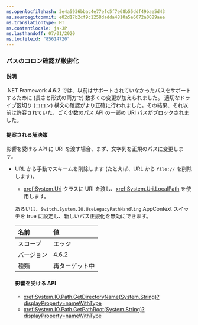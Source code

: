```yaml
---
ms.openlocfilehash: 3e4a5936bbac4e77efc5f7e68b55ddf49bae5d43
ms.sourcegitcommit: e02d17b2cf9c1258dadda4810a5e6072a0089aee
ms.translationtype: HT
ms.contentlocale: ja-JP
ms.lasthandoff: 07/01/2020
ms.locfileid: "85614720"
---
```

### <a name="path-colon-checks-are-stricter"></a>パスのコロン確認が厳密化

#### <a name="details"></a>説明

.NET Framework 4.6.2 では、以前はサポートされていなかったパスをサポートするために (長さと形式の両方で) 数多くの変更が加えられました。 適切なドライブ区切り (コロン) 構文の確認がより正確に行われました。その結果、それ以前は許容されていた、ごく少数のパス API の一部の URI パスがブロックされました。

#### <a name="suggestion"></a>提案される解決策

影響を受ける API に URI を渡す場合、まず、文字列を正規のパスに変更します。<ul><li>URL から手動でスキームを削除します (たとえば、URL から `file://` を削除します)。

- <xref:System.Uri> クラスに URI を渡し、<xref:System.Uri.LocalPath> を使用します。

あるいは、`Switch.System.IO.UseLegacyPathHandling` AppContext スイッチを true に設定し、新しいパス正規化を無効にできます。

| 名前    | 値       |
|:--------|:------------|
| スコープ   | エッジ        |
| バージョン | 4.6.2       |
| 種類    | 再ターゲット中 |

#### <a name="affected-apis"></a>影響を受ける API

- <xref:System.IO.Path.GetDirectoryName(System.String)?displayProperty=nameWithType>
- <xref:System.IO.Path.GetPathRoot(System.String)?displayProperty=nameWithType>
